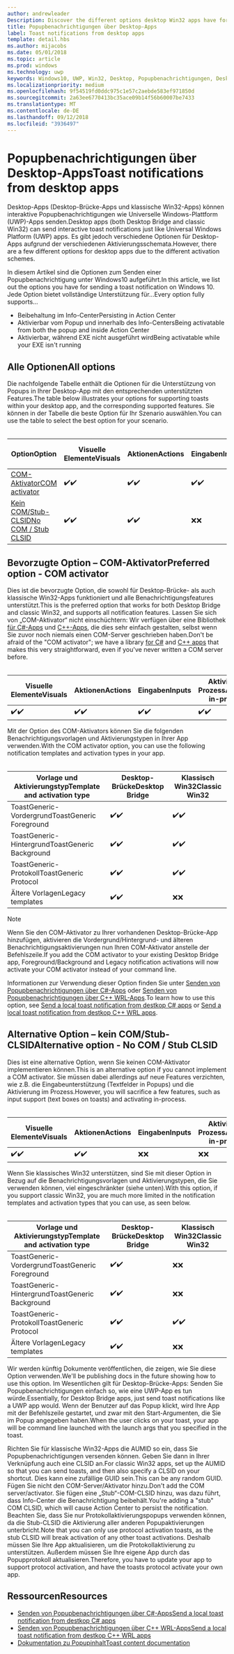 ```yaml
---
author: andrewleader
Description: Discover the different options desktop Win32 apps have for sending toast notifications
title: Popupbenachrichtigungen über Desktop-Apps
label: Toast notifications from desktop apps
template: detail.hbs
ms.author: mijacobs
ms.date: 05/01/2018
ms.topic: article
ms.prod: windows
ms.technology: uwp
keywords: Windows10, UWP, Win32, Desktop, Popupbenachrichtigungen, Desktop-Brücke, Optionen zum Senden von Popups, COM-Server, COM-Aktivator, COM, gefälschter COM, kein COM, ohne COM, Senden von Popupbenachrichtigungen
ms.localizationpriority: medium
ms.openlocfilehash: 9f54519fd0ddc975c1e57c2aebde583ef971850d
ms.sourcegitcommit: 2a63ee6770413bc35ace09b14f56b60007be7433
ms.translationtype: MT
ms.contentlocale: de-DE
ms.lasthandoff: 09/12/2018
ms.locfileid: "3936497"
---
```

# <a name="toast-notifications-from-desktop-apps"></a><span data-ttu-id="a10ab-103">Popupbenachrichtigungen über Desktop-Apps</span><span class="sxs-lookup"><span data-stu-id="a10ab-103">Toast notifications from desktop apps</span></span>

<span data-ttu-id="a10ab-104">Desktop-Apps (Desktop-Brücke-Apps und klassische Win32-Apps) können interaktive Popupbenachrichtigungen wie Universelle Windows-Plattform (UWP)-Apps senden.</span><span class="sxs-lookup"><span data-stu-id="a10ab-104">Desktop apps (both Desktop Bridge and classic Win32) can send interactive toast notifications just like Universal Windows Platform (UWP) apps.</span></span> <span data-ttu-id="a10ab-105">Es gibt jedoch verschiedene Optionen für Desktop-Apps aufgrund der verschiedenen Aktivierungsschemata.</span><span class="sxs-lookup"><span data-stu-id="a10ab-105">However, there are a few different options for desktop apps due to the different activation schemes.</span></span>

<span data-ttu-id="a10ab-106">In diesem Artikel sind die Optionen zum Senden einer Popupbenachrichtigung unter Windows10 aufgeführt.</span><span class="sxs-lookup"><span data-stu-id="a10ab-106">In this article, we list out the options you have for sending a toast notification on Windows 10.</span></span> <span data-ttu-id="a10ab-107">Jede Option bietet vollständige Unterstützung für...</span><span class="sxs-lookup"><span data-stu-id="a10ab-107">Every option fully supports...</span></span>

* <span data-ttu-id="a10ab-108">Beibehaltung im Info-Center</span><span class="sxs-lookup"><span data-stu-id="a10ab-108">Persisting in Action Center</span></span>
* <span data-ttu-id="a10ab-109">Aktivierbar vom Popup und innerhalb des Info-Centers</span><span class="sxs-lookup"><span data-stu-id="a10ab-109">Being activatable from both the popup and inside Action Center</span></span>
* <span data-ttu-id="a10ab-110">Aktivierbar, während EXE nicht ausgeführt wird</span><span class="sxs-lookup"><span data-stu-id="a10ab-110">Being activatable while your EXE isn't running</span></span>

## <a name="all-options"></a><span data-ttu-id="a10ab-111">Alle Optionen</span><span class="sxs-lookup"><span data-stu-id="a10ab-111">All options</span></span>

<span data-ttu-id="a10ab-112">Die nachfolgende Tabelle enthält die Optionen für die Unterstützung von Popups in Ihrer Desktop-App mit den entsprechenden unterstützten Features.</span><span class="sxs-lookup"><span data-stu-id="a10ab-112">The table below illustrates your options for supporting toasts within your desktop app, and the corresponding supported features.</span></span> <span data-ttu-id="a10ab-113">Sie können in der Tabelle die beste Option für Ihr Szenario auswählen.</span><span class="sxs-lookup"><span data-stu-id="a10ab-113">You can use the table to select the best option for your scenario.</span></span><br/><br/>

| <span data-ttu-id="a10ab-114">Option</span><span class="sxs-lookup"><span data-stu-id="a10ab-114">Option</span></span> | <span data-ttu-id="a10ab-115">Visuelle Elemente</span><span class="sxs-lookup"><span data-stu-id="a10ab-115">Visuals</span></span> | <span data-ttu-id="a10ab-116">Aktionen</span><span class="sxs-lookup"><span data-stu-id="a10ab-116">Actions</span></span> | <span data-ttu-id="a10ab-117">Eingaben</span><span class="sxs-lookup"><span data-stu-id="a10ab-117">Inputs</span></span> | <span data-ttu-id="a10ab-118">Aktiviert im Prozess</span><span class="sxs-lookup"><span data-stu-id="a10ab-118">Activates in-process</span></span> |
| -- | -- | -- | -- | -- |
| [<span data-ttu-id="a10ab-119">COM-Aktivator</span><span class="sxs-lookup"><span data-stu-id="a10ab-119">COM activator</span></span>](#preferred-option---com-activator) | <span data-ttu-id="a10ab-120">✔️</span><span class="sxs-lookup"><span data-stu-id="a10ab-120">✔️</span></span> | <span data-ttu-id="a10ab-121">✔️</span><span class="sxs-lookup"><span data-stu-id="a10ab-121">✔️</span></span> | <span data-ttu-id="a10ab-122">✔️</span><span class="sxs-lookup"><span data-stu-id="a10ab-122">✔️</span></span> | <span data-ttu-id="a10ab-123">✔️</span><span class="sxs-lookup"><span data-stu-id="a10ab-123">✔️</span></span> |
| [<span data-ttu-id="a10ab-124">Kein COM/Stub-CLSID</span><span class="sxs-lookup"><span data-stu-id="a10ab-124">No COM / Stub CLSID</span></span>](#alternative-option---no-com--stub-clsid) | <span data-ttu-id="a10ab-125">✔️</span><span class="sxs-lookup"><span data-stu-id="a10ab-125">✔️</span></span> | <span data-ttu-id="a10ab-126">✔️</span><span class="sxs-lookup"><span data-stu-id="a10ab-126">✔️</span></span> | <span data-ttu-id="a10ab-127">❌</span><span class="sxs-lookup"><span data-stu-id="a10ab-127">❌</span></span> | <span data-ttu-id="a10ab-128">❌</span><span class="sxs-lookup"><span data-stu-id="a10ab-128">❌</span></span> |


## <a name="preferred-option---com-activator"></a><span data-ttu-id="a10ab-129">Bevorzugte Option – COM-Aktivator</span><span class="sxs-lookup"><span data-stu-id="a10ab-129">Preferred option - COM activator</span></span>

<span data-ttu-id="a10ab-130">Dies ist die bevorzugte Option, die sowohl für Desktop-Brücke- als auch klassische Win32-Apps funktioniert und alle Benachrichtigungsfeatures unterstützt.</span><span class="sxs-lookup"><span data-stu-id="a10ab-130">This is the preferred option that works for both Desktop Bridge and classic Win32, and supports all notification features.</span></span> <span data-ttu-id="a10ab-131">Lassen Sie sich von „COM-Aktivator“ nicht einschüchtern: Wir verfügen über eine Bibliothek [für C#-Apps](send-local-toast-desktop.md) und [C++-Apps](send-local-toast-desktop-cpp-wrl.md), die dies sehr einfach gestalten, selbst wenn Sie zuvor noch niemals einen COM-Server geschrieben haben.</span><span class="sxs-lookup"><span data-stu-id="a10ab-131">Don't be afraid of the "COM activator"; we have a library [for C#](send-local-toast-desktop.md) and [C++ apps](send-local-toast-desktop-cpp-wrl.md) that makes this very straightforward, even if you've never written a COM server before.</span></span><br/><br/>

| <span data-ttu-id="a10ab-132">Visuelle Elemente</span><span class="sxs-lookup"><span data-stu-id="a10ab-132">Visuals</span></span> | <span data-ttu-id="a10ab-133">Aktionen</span><span class="sxs-lookup"><span data-stu-id="a10ab-133">Actions</span></span> | <span data-ttu-id="a10ab-134">Eingaben</span><span class="sxs-lookup"><span data-stu-id="a10ab-134">Inputs</span></span> | <span data-ttu-id="a10ab-135">Aktiviert im Prozess</span><span class="sxs-lookup"><span data-stu-id="a10ab-135">Activates in-process</span></span> |
| -- | -- | -- | -- |
| <span data-ttu-id="a10ab-136">✔️</span><span class="sxs-lookup"><span data-stu-id="a10ab-136">✔️</span></span> | <span data-ttu-id="a10ab-137">✔️</span><span class="sxs-lookup"><span data-stu-id="a10ab-137">✔️</span></span> | <span data-ttu-id="a10ab-138">✔️</span><span class="sxs-lookup"><span data-stu-id="a10ab-138">✔️</span></span> | <span data-ttu-id="a10ab-139">✔️</span><span class="sxs-lookup"><span data-stu-id="a10ab-139">✔️</span></span> |

<span data-ttu-id="a10ab-140">Mit der Option des COM-Aktivators können Sie die folgenden Benachrichtigungsvorlagen und Aktivierungstypen in Ihrer App verwenden.</span><span class="sxs-lookup"><span data-stu-id="a10ab-140">With the COM activator option, you can use the following notification templates and activation types in your app.</span></span><br/><br/>

| <span data-ttu-id="a10ab-141">Vorlage und Aktivierungstyp</span><span class="sxs-lookup"><span data-stu-id="a10ab-141">Template and activation type</span></span> | <span data-ttu-id="a10ab-142">Desktop-Brücke</span><span class="sxs-lookup"><span data-stu-id="a10ab-142">Desktop Bridge</span></span> | <span data-ttu-id="a10ab-143">Klassisch Win32</span><span class="sxs-lookup"><span data-stu-id="a10ab-143">Classic Win32</span></span> |
| -- | -- | -- |
| <span data-ttu-id="a10ab-144">ToastGeneric-Vordergrund</span><span class="sxs-lookup"><span data-stu-id="a10ab-144">ToastGeneric Foreground</span></span> | <span data-ttu-id="a10ab-145">✔️</span><span class="sxs-lookup"><span data-stu-id="a10ab-145">✔️</span></span> | <span data-ttu-id="a10ab-146">✔️</span><span class="sxs-lookup"><span data-stu-id="a10ab-146">✔️</span></span> |
| <span data-ttu-id="a10ab-147">ToastGeneric-Hintergrund</span><span class="sxs-lookup"><span data-stu-id="a10ab-147">ToastGeneric Background</span></span> | <span data-ttu-id="a10ab-148">✔️</span><span class="sxs-lookup"><span data-stu-id="a10ab-148">✔️</span></span> | <span data-ttu-id="a10ab-149">✔️</span><span class="sxs-lookup"><span data-stu-id="a10ab-149">✔️</span></span> |
| <span data-ttu-id="a10ab-150">ToastGeneric-Protokoll</span><span class="sxs-lookup"><span data-stu-id="a10ab-150">ToastGeneric Protocol</span></span> | <span data-ttu-id="a10ab-151">✔️</span><span class="sxs-lookup"><span data-stu-id="a10ab-151">✔️</span></span> | <span data-ttu-id="a10ab-152">✔️</span><span class="sxs-lookup"><span data-stu-id="a10ab-152">✔️</span></span> |
| <span data-ttu-id="a10ab-153">Ältere Vorlagen</span><span class="sxs-lookup"><span data-stu-id="a10ab-153">Legacy templates</span></span> | <span data-ttu-id="a10ab-154">✔️</span><span class="sxs-lookup"><span data-stu-id="a10ab-154">✔️</span></span> | <span data-ttu-id="a10ab-155">❌</span><span class="sxs-lookup"><span data-stu-id="a10ab-155">❌</span></span> |

> [!NOTE]
> <span data-ttu-id="a10ab-156">Wenn Sie den COM-Aktivator zu Ihrer vorhandenen Desktop-Brücke-App hinzufügen, aktivieren die Vordergrund/Hintergrund- und älteren Benachrichtigungsaktivierungen nun Ihren COM-Aktivator anstelle der Befehlszeile.</span><span class="sxs-lookup"><span data-stu-id="a10ab-156">If you add the COM activator to your existing Desktop Bridge app, Foreground/Background and Legacy notification activations will now activate your COM activator instead of your command line.</span></span>

<span data-ttu-id="a10ab-157">Informationen zur Verwendung dieser Option finden Sie unter [Senden von Popupbenachrichtigungen über C#-Apps](send-local-toast-desktop.md) oder [Senden von Popupbenachrichtigungen über C++ WRL-Apps](send-local-toast-desktop-cpp-wrl.md).</span><span class="sxs-lookup"><span data-stu-id="a10ab-157">To learn how to use this option, see [Send a local toast notification from destkop C# apps](send-local-toast-desktop.md) or [Send a local toast notification from destkop C++ WRL apps](send-local-toast-desktop-cpp-wrl.md).</span></span>


## <a name="alternative-option---no-com--stub-clsid"></a><span data-ttu-id="a10ab-158">Alternative Option – kein COM/Stub-CLSID</span><span class="sxs-lookup"><span data-stu-id="a10ab-158">Alternative option - No COM / Stub CLSID</span></span>

<span data-ttu-id="a10ab-159">Dies ist eine alternative Option, wenn Sie keinen COM-Aktivator implementieren können.</span><span class="sxs-lookup"><span data-stu-id="a10ab-159">This is an alternative option if you cannot implement a COM activator.</span></span> <span data-ttu-id="a10ab-160">Sie müssen dabei allerdings auf neue Features verzichten, wie z.B. die Eingabeunterstützung (Textfelder in Popups) und die Aktivierung im Prozess.</span><span class="sxs-lookup"><span data-stu-id="a10ab-160">However, you will sacrifice a few features, such as input support (text boxes on toasts) and activating in-process.</span></span><br/><br/>

| <span data-ttu-id="a10ab-161">Visuelle Elemente</span><span class="sxs-lookup"><span data-stu-id="a10ab-161">Visuals</span></span> | <span data-ttu-id="a10ab-162">Aktionen</span><span class="sxs-lookup"><span data-stu-id="a10ab-162">Actions</span></span> | <span data-ttu-id="a10ab-163">Eingaben</span><span class="sxs-lookup"><span data-stu-id="a10ab-163">Inputs</span></span> | <span data-ttu-id="a10ab-164">Aktiviert im Prozess</span><span class="sxs-lookup"><span data-stu-id="a10ab-164">Activates in-process</span></span> |
| -- | -- | -- | -- |
| <span data-ttu-id="a10ab-165">✔️</span><span class="sxs-lookup"><span data-stu-id="a10ab-165">✔️</span></span> | <span data-ttu-id="a10ab-166">✔️</span><span class="sxs-lookup"><span data-stu-id="a10ab-166">✔️</span></span> | <span data-ttu-id="a10ab-167">❌</span><span class="sxs-lookup"><span data-stu-id="a10ab-167">❌</span></span> | <span data-ttu-id="a10ab-168">❌</span><span class="sxs-lookup"><span data-stu-id="a10ab-168">❌</span></span> |

<span data-ttu-id="a10ab-169">Wenn Sie klassisches Win32 unterstützen, sind Sie mit dieser Option in Bezug auf die Benachrichtigungsvorlagen und Aktivierungstypen, die Sie verwenden können, viel eingeschränkter (siehe unten).</span><span class="sxs-lookup"><span data-stu-id="a10ab-169">With this option, if you support classic Win32, you are much more limited in the notification templates and activation types that you can use, as seen below.</span></span><br/><br/>

| <span data-ttu-id="a10ab-170">Vorlage und Aktivierungstyp</span><span class="sxs-lookup"><span data-stu-id="a10ab-170">Template and activation type</span></span> | <span data-ttu-id="a10ab-171">Desktop-Brücke</span><span class="sxs-lookup"><span data-stu-id="a10ab-171">Desktop Bridge</span></span> | <span data-ttu-id="a10ab-172">Klassisch Win32</span><span class="sxs-lookup"><span data-stu-id="a10ab-172">Classic Win32</span></span> |
| -- | -- | -- |
| <span data-ttu-id="a10ab-173">ToastGeneric-Vordergrund</span><span class="sxs-lookup"><span data-stu-id="a10ab-173">ToastGeneric Foreground</span></span> | <span data-ttu-id="a10ab-174">✔️</span><span class="sxs-lookup"><span data-stu-id="a10ab-174">✔️</span></span> | <span data-ttu-id="a10ab-175">❌</span><span class="sxs-lookup"><span data-stu-id="a10ab-175">❌</span></span> |
| <span data-ttu-id="a10ab-176">ToastGeneric-Hintergrund</span><span class="sxs-lookup"><span data-stu-id="a10ab-176">ToastGeneric Background</span></span> | <span data-ttu-id="a10ab-177">✔️</span><span class="sxs-lookup"><span data-stu-id="a10ab-177">✔️</span></span> | <span data-ttu-id="a10ab-178">❌</span><span class="sxs-lookup"><span data-stu-id="a10ab-178">❌</span></span> |
| <span data-ttu-id="a10ab-179">ToastGeneric-Protokoll</span><span class="sxs-lookup"><span data-stu-id="a10ab-179">ToastGeneric Protocol</span></span> | <span data-ttu-id="a10ab-180">✔️</span><span class="sxs-lookup"><span data-stu-id="a10ab-180">✔️</span></span> | <span data-ttu-id="a10ab-181">✔️</span><span class="sxs-lookup"><span data-stu-id="a10ab-181">✔️</span></span> |
| <span data-ttu-id="a10ab-182">Ältere Vorlagen</span><span class="sxs-lookup"><span data-stu-id="a10ab-182">Legacy templates</span></span> | <span data-ttu-id="a10ab-183">✔️</span><span class="sxs-lookup"><span data-stu-id="a10ab-183">✔️</span></span> | <span data-ttu-id="a10ab-184">❌</span><span class="sxs-lookup"><span data-stu-id="a10ab-184">❌</span></span> |

<span data-ttu-id="a10ab-185">Wir werden künftig Dokumente veröffentlichen, die zeigen, wie Sie diese Option verwenden.</span><span class="sxs-lookup"><span data-stu-id="a10ab-185">We'll be publishing docs in the future showing how to use this option.</span></span> <span data-ttu-id="a10ab-186">Im Wesentlichen gilt für Desktop-Brücke-Apps: Senden Sie Popupbenachrichtigungen einfach so, wie eine UWP-App es tun würde.</span><span class="sxs-lookup"><span data-stu-id="a10ab-186">Essentially, for Desktop Bridge apps, just send toast notifications like a UWP app would.</span></span> <span data-ttu-id="a10ab-187">Wenn der Benutzer auf das Popup klickt, wird Ihre App mit der Befehlszeile gestartet, und zwar mit den Start-Argumenten, die Sie im Popup angegeben haben.</span><span class="sxs-lookup"><span data-stu-id="a10ab-187">When the user clicks on your toast, your app will be command line launched with the launch args that you specified in the toast.</span></span>

<span data-ttu-id="a10ab-188">Richten Sie für klassische Win32-Apps die AUMID so ein, dass Sie Popupbenachrichtigungen versenden können. Geben Sie dann in Ihrer Verknüpfung auch eine CLSID an.</span><span class="sxs-lookup"><span data-stu-id="a10ab-188">For classic Win32 apps, set up the AUMID so that you can send toasts, and then also specify a CLSID on your shortcut.</span></span> <span data-ttu-id="a10ab-189">Dies kann eine zufällige GUID sein.</span><span class="sxs-lookup"><span data-stu-id="a10ab-189">This can be any random GUID.</span></span> <span data-ttu-id="a10ab-190">Fügen Sie nicht den COM-Server/Aktivator hinzu.</span><span class="sxs-lookup"><span data-stu-id="a10ab-190">Don't add the COM server/activator.</span></span> <span data-ttu-id="a10ab-191">Sie fügen eine „Stub“-COM-CLSID hinzu, was dazu führt, dass Info-Center die Benachrichtigung beibehält.</span><span class="sxs-lookup"><span data-stu-id="a10ab-191">You're adding a "stub" COM CLSID, which will cause Action Center to persist the notification.</span></span> <span data-ttu-id="a10ab-192">Beachten Sie, dass Sie nur Protokollaktivierungspopups verwenden können, da die Stub-CLSID die Aktivierung aller anderen Popupaktivierungen unterbricht.</span><span class="sxs-lookup"><span data-stu-id="a10ab-192">Note that you can only use protocol activation toasts, as the stub CLSID will break activation of any other toast activations.</span></span> <span data-ttu-id="a10ab-193">Deshalb müssen Sie Ihre App aktualisieren, um die Protokollaktivierung zu unterstützen. Außerdem müssen Sie Ihre eigene App durch das Popupprotokoll aktualisieren.</span><span class="sxs-lookup"><span data-stu-id="a10ab-193">Therefore, you have to update your app to support protocol activation, and have the toasts protocol activate your own app.</span></span>


## <a name="resources"></a><span data-ttu-id="a10ab-194">Ressourcen</span><span class="sxs-lookup"><span data-stu-id="a10ab-194">Resources</span></span>

* [<span data-ttu-id="a10ab-195">Senden von Popupbenachrichtigungen über C#-Apps</span><span class="sxs-lookup"><span data-stu-id="a10ab-195">Send a local toast notification from destkop C# apps</span></span>](send-local-toast-desktop.md)
* [<span data-ttu-id="a10ab-196">Senden von Popupbenachrichtigungen über C++ WRL-Apps</span><span class="sxs-lookup"><span data-stu-id="a10ab-196">Send a local toast notification from destkop C++ WRL apps</span></span>](send-local-toast-desktop-cpp-wrl.md)
* [<span data-ttu-id="a10ab-197">Dokumentation zu Popupinhalt</span><span class="sxs-lookup"><span data-stu-id="a10ab-197">Toast content documentation</span></span>](adaptive-interactive-toasts.md)